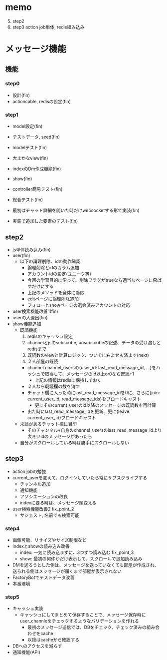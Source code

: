 # memo
5. step2
6. step3
action job単体, redis組み込み


# メッセージ機能
## 機能
### step0
- 設計(fin)
- actioncable, redisの設定(fin)

### step1
- model設定(fin)
- テストデータ, seed(fin)
- modelテスト(fin)
- 大まかなview(fin)
- indexのDm作成機能(fin)
- show(fin)

- controller簡易テスト(fin)
- 総合テスト(fin)

- 最初はチャット詳細を開いた時だけwebsocketする形で実装(fin)
- 実装で追加した要素のテスト(fin)
## step2
- js単体読み込み(fin)
- user(fin)
  - 以下の論理削除、idの動作確認
    - 論理削除とidのカラム追加
    - アカウントidの設定(ユニーク等)
    - 今回の学習目的に沿って、削除フラグがtrueなら適当なページに飛ばすだけにする
    - 上記のメソッドを全体に適応
    - editページに論理削除追加
    - フォローとshowページの退会済みアカウントの対応
- user検索機能改善1(fin)
- userの入退出(fin)
- show機能追加
  - 既読機能
    1. redisのキャッシュ設定
    2. channelとjsのsubscribe, unsubscribeの記述、データの受け渡しとredisまで
    3. 既読数のviewと計算ロジック、ついでに右よせも済ます(next)
    4. ２人部屋の既読
    - channel.channel_usersの{user_id: last_read_message_id, ...}をハッシュで取得して、メッセージのid以上or0なら既読+1
      - 上記の情報はredisに保持しておく
    - ２人なら既読欄の数を消す
    - チャット欄に入った時にlast_read_message_idを0に、さらに{join: current_user_id, read_message_ids}をブロードキャスト
      - 更にそのcurrent_userのid以降のメッセージの既読数を再計算
    - 出た時にlast_read_message_idを更新、更に{leave: current_user_id}ブロードキャスト
  - 未読があるチャット欄に目印
    - そのチャンネル+自身のchannel_usersのlast_read_message_idより大きいidのメッセージがあったら
  - 自分がスクロールしている時は勝手にスクロールしない
## step3
  - action jobの勉強
  - current_userを変えて、ログインしていたら常にサブスクライブする
    - チャンネル追加
    - 通知機能
    - アソシエーションの改良
    - indexに要る時は、メッセージ順変える
  - user検索機能改善2 fix_point_2
    - サジェスト, 名前でも検索可能

### step4
- 画像可能、リサイズやサイズ制限など
- indexとshowの読み込み改善
  - index: 一気に読み込まずに、3つずつ読み込む fix_point_3
  - show: 最初の何件かだけ表示して、スクロールで追加読み込み
- DMを送ろうとした側は、メッセージを送っていなくても部屋が作成され、送られる側はメッセージが届くまで部屋が表示されない
- FactoryBotでテストデータ改善
- 本番環境

### step5
- キャッシュ実装
  - キャッシュにしてまとめて保存することで、メッセージ保存時にuser_channleをチェックするようなバリデーションを作れる
    - 最初のメッセージ送信では、DBをチェック、チェック済みの組み合わせをcache
    - 以降はcacheから確認する
- DBへのアクセスを減らす
- 通知機能(API)

